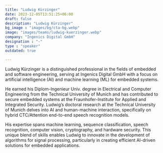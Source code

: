 ```yaml
---
title: "Ludwig Kürzinger"
date: 2023-12-05T13:51:25+06:00
draft: false
description: "Ludwig Kürzinger"
bg_image : "images/bg/cta-bg.webp"
image: "images/teams/ludwig-kuerzinger.webp"
company: "Ingenics Digital GmbH"
designation : "-"
type : "speaker"
outdated: true

---
```


Ludwig Kürzinger is a distinguished professional in the fields of embedded and software engineering, serving at Ingenics Digital GmbH with a focus on artificial intelligence (AI) and machine learning (ML) for embedded systems. 

He earned his Diplom-Ingenieur Univ. degree in Electrical and Computer Engineering from the Technical University of Munich and has contributed to secure embedded systems at the Fraunhofer-Institute for Applied and Integrated Security. Ludwig’s doctoral research at the Technical University of Munich delves into AI and human-machine interaction, specifically on hybrid CTC/Attention end-to-end speech recognition models. 

His expertise spans machine learning, sequence classification, speech recognition, computer vision, cryptography, and hardware security. This unique blend of skills enables Ludwig to innovate in the development of algorithms for signal processing, particularly in creating efficient AI-driven solutions for embedded applications. 

